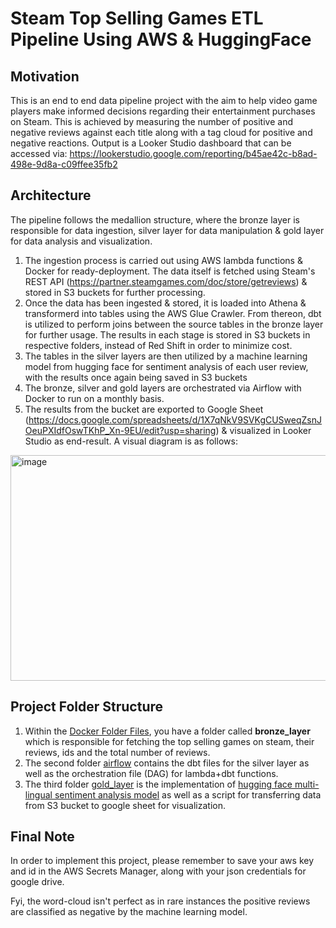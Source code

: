 # Steam Top Selling Games ETL Pipeline Using AWS & HuggingFace
## Motivation
This is an end to end data pipeline project with the aim to help video game players make informed decisions regarding their entertainment purchases on Steam. This is achieved by measuring the number of positive and negative reviews against each title along with a tag cloud for positive and negative reactions. Output is a Looker Studio dashboard that can be accessed via: https://lookerstudio.google.com/reporting/b45ae42c-b8ad-498e-9d8a-c09ffee35fb2 

## Architecture
The pipeline follows the medallion structure, where the bronze layer is responsible for data ingestion, silver layer for data manipulation & gold layer for data analysis and visualization.

1. The ingestion process is carried out using AWS lambda functions & Docker for ready-deployment. The data itself is fetched using Steam's REST API (https://partner.steamgames.com/doc/store/getreviews) & stored in S3 buckets for further processing.
2. Once the data has been ingested & stored, it is loaded into Athena & transformerd into tables using the AWS Glue Crawler. From thereon, dbt is utilized to perform joins between the source tables in the bronze layer for further usage. The results in each stage is stored in S3 buckets in respective folders, instead of Red Shift in order to minimize cost. 
3. The tables in the silver layers are then utilized by a machine learning model from hugging face for sentiment analysis of each user review, with the results once again being saved in S3 buckets
4. The bronze, silver and gold layers are orchestrated via Airflow with Docker to run on a monthly basis.
5. The results from the bucket are exported to Google Sheet (https://docs.google.com/spreadsheets/d/1X7qNkV9SVKgCUSweqZsnJOeuPXIdfOswTKhP_Xn-9EU/edit?usp=sharing) & visualized in Looker Studio as end-result.
A visual diagram is as follows:
<img width="1221" height="361" alt="image" src="https://github.com/user-attachments/assets/6267c0dc-c214-4c79-93eb-20504543df19" />

## Project Folder Structure
1. Within the [Docker Folder Files](https://github.com/ameedahmed/End-to-End-Data-Engineering-Project-Game-Reviews-Sentiment-Analysis/tree/main/docker_folder_files), you have a folder called **bronze_layer** which is responsible for fetching the top selling games on steam, their reviews, ids and the total number of reviews.
2. The second folder [airflow](https://github.com/ameedahmed/End-to-End-Data-Engineering-Project-Game-Reviews-Sentiment-Analysis/tree/main/docker_folder_files/airflow) contains the dbt files for the silver layer as well as the orchestration file (DAG) for lambda+dbt functions.
3. The third folder [gold_layer](https://github.com/ameedahmed/End-to-End-Data-Engineering-Project-Game-Reviews-Sentiment-Analysis/tree/main/docker_folder_files/gold_layer) is the implementation of [hugging face multi-lingual sentiment analysis model](https://huggingface.co/tabularisai/multilingual-sentiment-analysis) as well as a script for transferring data from S3 bucket to google sheet for visualization.
## Final Note
In order to implement this project, please remember to save your aws key and id in the AWS Secrets Manager, along with your json credentials for google drive.

Fyi, the word-cloud isn't perfect as in rare instances the positive reviews are classified as negative by the machine learning model.
